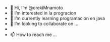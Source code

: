 - 👋 Hi, I’m @orekiMnamoto            
- 👀 I’m interested in  la progracion
- 🌱 I’m currently learning  programacion en java    
- 💞️ I’m looking to collaborate on ... 
-   
- 📫 How to reach me ...  

<!---
orekiMnamoto/orekiMnamoto is a ✨ special ✨ repository because its `README.md` (this file) appears on your GitHub profile.
You can click the Preview link to take a look at your changes.
--->
